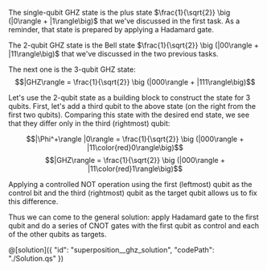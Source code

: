 The single-qubit GHZ state is the plus state $\frac{1}{\sqrt{2}} \big (|0\rangle + |1\rangle\big)$ that we've discussed in the first task. As a reminder, that state is prepared by applying a Hadamard gate.

The 2-qubit GHZ state is the Bell state $\frac{1}{\sqrt{2}} \big (|00\rangle + |11\rangle\big)$ that we've discussed in the two previous tasks.

The next one is the 3-qubit GHZ state:
$$|GHZ\rangle = \frac{1}{\sqrt{2}} \big (|000\rangle + |111\rangle\big)$$

Let's use the 2-qubit state as a building block to construct the state for 3 qubits. First, let's add a third qubit to the above state (on the right from the first two qubits).
Comparing this state with the desired end state, we see that they differ only in the third (rightmost) qubit:

$$|\Phi^+\rangle |0\rangle = \frac{1}{\sqrt{2}} \big (|000\rangle + |11\color{red}0\rangle\big)$$
$$|GHZ\rangle = \frac{1}{\sqrt{2}} \big (|000\rangle + |11\color{red}1\rangle\big)$$

Applying a controlled NOT operation using the first (leftmost) qubit as the control bit and the third (rightmost) qubit as the target qubit allows us to fix this difference.

Thus we can come to the general solution: apply Hadamard gate to the first qubit and do a series of CNOT gates with the first qubit as control and each of the other qubits as targets.

@[solution]({
    "id": "superposition__ghz_solution",
    "codePath": "./Solution.qs"
})
